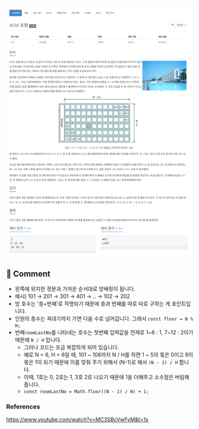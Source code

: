 ![](../images/b10250.png)


## 🤞 Comment
- 왼쪽에 위치한 정문과 가까운 순서대로 방배정이 됩니다.
- 예시) 101 → 201 → 301 → 401 → ..  → 102 → 202
- 방 호수는 '층+번째'로 작명되기 때문에 층과 번째를 따로 따로 구하는 게 포인트입니다.
- 인원의 층수는 꼭대기까지 가면 다음 수로 넘어갑니다. 그래서 `const floor = N % H;`
- 번째`roomLastNo`를 나타내는 호수는 첫번째 입력값을 전제로 1~6 : 1, 7~12 : 2이기 때문에 `N / H` 입니다.
  - 그러나 코드는 조금 복잡하게 되어 있습니다.
  - 예로 N = 6, H = 6일 때, 101 ~ 106까지 N / H를 하면 1 ~ 5의 몫은 0이고 6의 몫은 1이 되기 때문에 이를 맞춰 주기 위해서 (N-1)로 해서 `(N - 1) / H` 합니다.
  - 이때, 1호는 0, 2호는 1, 3호 2로 나오기 때문에 1을 더해주고 소수점은 버림해줍니다.
  - `const roomLastNo = Math.floor((N - 1) / H) + 1;`


### References
https://www.youtube.com/watch?v=MC3SBcVwFvM&t=1s
